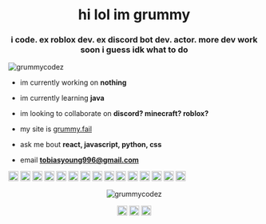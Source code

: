 <h1 align="center">hi lol im grummy</h1>
<h3 align="center">i code. ex roblox dev. ex discord bot dev. actor. more dev work soon i guess idk what to do</h3>

<p align="left"> <img src="https://komarev.com/ghpvc/?username=grummycodez" alt="grummycodez" /> </p>

- im currently working on **nothing**

- im currently learning **java**

- im looking to collaborate on **discord? minecraft? roblox?**

- my site is [grummy.fail](grummy.fail)

- ask me bout **react, javascript, python, css**

- email **tobiasyoung996@gmail.com**

<p align="left"><img src="https://devicons.github.io/devicon/devicon.git/icons/vuejs/vuejs-original-wordmark.svg" alt="vuejs" width="20" height="20"/> <img src="https://devicons.github.io/devicon/devicon.git/icons/react/react-original-wordmark.svg" alt="react" width="20" height="20"/> <img src="https://devicons.github.io/devicon/devicon.git/icons/bootstrap/bootstrap-plain.svg" alt="bootstrap" width="20" height="20"/> <img src="https://devicons.github.io/devicon/devicon.git/icons/css3/css3-original-wordmark.svg" alt="css3" width="20" height="20"/> <img src="https://devicons.github.io/devicon/devicon.git/icons/django/django-original.svg" alt="django" width="20" height="20"/> <img src="https://devicons.github.io/devicon/devicon.git/icons/electron/electron-original.svg" alt="electron" width="20" height="20"/> <img src="https://devicons.github.io/devicon/devicon.git/icons/html5/html5-original-wordmark.svg" alt="html5" width="20" height="20"/> <img src="https://devicons.github.io/devicon/devicon.git/icons/java/java-original-wordmark.svg" alt="java" width="20" height="20"/> <img src="https://devicons.github.io/devicon/devicon.git/icons/javascript/javascript-original.svg" alt="javascript" width="20" height="20"/> <img src="https://devicons.github.io/devicon/devicon.git/icons/mongodb/mongodb-original-wordmark.svg" alt="mongodb" width="20" height="20"/> <img src="https://devicons.github.io/devicon/devicon.git/icons/mysql/mysql-original-wordmark.svg" alt="mysql" width="20" height="20"/> <img src="https://devicons.github.io/devicon/devicon.git/icons/nodejs/nodejs-original-wordmark.svg" alt="nodejs" width="20" height="20"/> <img src="https://devicons.github.io/devicon/devicon.git/icons/python/python-original-wordmark.svg" alt="python" width="20" height="20"/> <img src="https://devicons.github.io/devicon/devicon.git/icons/linux/linux-original.svg" alt="linux" width="20" height="20"/> <img src="https://devicons.github.io/devicon/devicon.git/icons/express/express-original-wordmark.svg" alt="express" width="20" height="20"/></p><p align="center"> <img src="https://github-readme-stats.vercel.app/api?username=grummycodez&show_icons=true" alt="grummycodez" /> </p>

<p align="center">
<a href="https://twitter.com/grummysucks" target="blank"><img align="center" src="https://cdn.jsdelivr.net/npm/simple-icons@3.0.1/icons/twitter.svg" alt="grummysucks" height="20" width="20" /></a>
<a href="https://instagram.com/grummysucks" target="blank"><img align="center" src="https://cdn.jsdelivr.net/npm/simple-icons@3.0.1/icons/instagram.svg" alt="grummysucks" height="20" width="20" /></a>
<a href="https://www.youtube.com/c/the grumster" target="blank"><img align="center" src="https://cdn.jsdelivr.net/npm/simple-icons@3.0.1/icons/youtube.svg" alt="the grumster" height="20" width="20" /></a>
</p>
